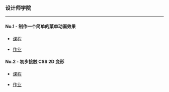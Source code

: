 ### 设计师学院

------------------------

#### No.1 - 制作一个简单的菜单动画效果

* [课程](http://ife.baidu.com/course/detail/id/18)

* [作业](https://xclazy.github.io/2018IFE/css/1-1/index.html)


#### No.2 - 初步接触 CSS 2D 变形

* [课程](http://ife.baidu.com/course/detail/id/29)

* [作业](https://xclazy.github.io/2018IFE/css/2/index.html)
